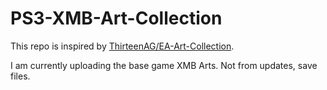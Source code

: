 # PS3-XMB-Art-Collection

This repo is inspired by [ThirteenAG/EA-Art-Collection](https://github.com/ThirteenAG/EA-Art-Collection).

I am currently uploading the base game XMB Arts. Not from updates, save files.